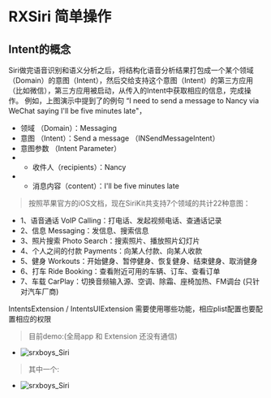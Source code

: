 # RXSiri 简单操作

## Intent的概念
Siri做完语音识别和语义分析之后，将结构化语音分析结果打包成一个某个领域（Domain）的意图（Intent），然后交给支持这个意图（Intent）的第三方应用（比如微信），第三方应用被启动，从传入的Intent中获取相应的信息，完成操作。
例如，上图演示中提到了的例句 “I need to send a message to Nancy via WeChat saying I'll be five minutes late"，

- 领域 （Domain）：Messaging
- 意图 （Intent）：Send a message （INSendMessageIntent）
- 意图参数 （Intent Parameter）
 - - 收件人（recipients）：Nancy
 - - 消息内容（content）：I'll be five minutes late

> 按照苹果官方的iOS文档，现在SiriKit共支持7个领域的共计22种意图：
- 1、语音通话 VoIP Calling：打电话、发起视频电话、查通话记录
- 2、信息 Messaging：发信息、搜索信息
- 3、照片搜索 Photo Search：搜索照片、播放照片幻灯片
- 4、个人之间的付款 Payments：向某人付款、向某人收款
- 5、健身 Workouts：开始健身、暂停健身、恢复健身、结束健身、取消健身
- 6、打车 Ride Booking：查看附近可用的车辆、订车、查看订单
- 7、车载 CarPlay：切换音频输入源、空调、除霜、座椅加热、FM调台 (只针对汽车厂商)

IntentsExtension / IntentsUIExtension
需要使用哪些功能，相应plist配置也要配置相应的权限

> 目前demo:(全局app 和 Extension 还没有通信)
- ![srxboys_Siri](https://github.com/iOSBrothers/RXSiri/blob/master/srxboys/RXSiri.png)

> 其中一个:
- ![srxboys_Siri](https://github.com/iOSBrothers/RXSiri/blob/master/srxboys/sendMessage.png)

